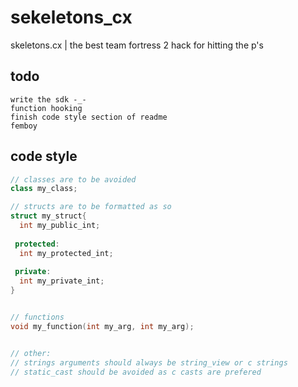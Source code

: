 # sekeletons_cx
skeletons.cx | the best team fortress 2 hack for hitting the p's

## todo
```
write the sdk -_-
function hooking
finish code style section of readme
femboy

```


## code style
```c++
// classes are to be avoided
class my_class;

// structs are to be formatted as so
struct my_struct{
  int my_public_int;
 
 protected:
  int my_protected_int;
 
 private:
  int my_private_int;
}


// functions
void my_function(int my_arg, int my_arg);


// other:
// strings arguments should always be string_view or c strings
// static_cast should be avoided as c casts are prefered






```
